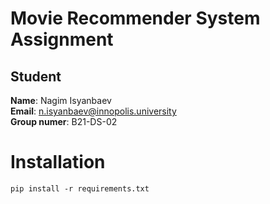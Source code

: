 # Movie Recommender System Assignment
## Student
**Name**: Nagim Isyanbaev
<br/>
**Email**: n.isyanbaev@innopolis.university
<br/>
**Group numer**: B21-DS-02
# Installation
```console
pip install -r requirements.txt
```